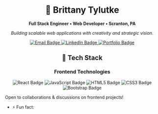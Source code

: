 <h1 align="center">👋 Brittany Tylutke</h1>

<p align="center"><strong>Full Stack Engineer • Web Developer • Scranton, PA</strong></p>

<p align="center"><em>Building scalable web applications with creativity and strategic vision.</em></p>

<p align="center">
  <a href="mailto:tylub001@gmail.com">
    <img src="https://img.shields.io/badge/Email-red?logo=gmail&style=for-the-badge" alt="Email Badge" />
  </a>
  <a href="https://www.linkedin.com/in/brittany-tylutke-27418a34a/">
    <img src="https://img.shields.io/badge/LinkedIn-blue?logo=linkedin&style=for-the-badge" alt="LinkedIn Badge" />
  </a>
  <a href="https://tylub001.github.io/portfolio3.0/">
    <img src="https://img.shields.io/badge/Portfolio-green?logo=firefox&style=for-the-badge" alt="Portfolio Badge" />
  </a>
</p>

<h2 align="center">🚀 Tech Stack</h2>

<h3 align="center">Frontend Technologies</h3>

<p align="center">
  <img src="https://img.shields.io/badge/React-61DAFB?logo=react&logoColor=white&style=for-the-badge" alt="React Badge" />
  <img src="https://img.shields.io/badge/JavaScript-F7DF1E?logo=javascript&logoColor=black&style=for-the-badge" alt="JavaScript Badge" />
  <img src="https://img.shields.io/badge/HTML5-E34F26?logo=html5&logoColor=white&style=for-the-badge" alt="HTML5 Badge" />
  <img src="https://img.shields.io/badge/CSS3-1572B6?logo=css3&logoColor=white&style=for-the-badge" alt="CSS3 Badge" />
  <img src="https://img.shields.io/badge/Bootstrap-7952B3?logo=bootstrap&logoColor=white&style=for-the-badge" alt="Bootstrap Badge" />
</p>


Open to collaborations & discussions on frontend projects!
- ⚡ Fun fact: 

